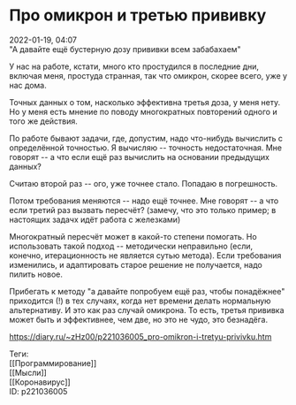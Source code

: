 Про омикрон и третью прививку
==============================

   
 2022-01-19, 04:07   
  "А давайте ещё бустерную дозу прививки всем забабахаем"   
   
 У нас на работе, кстати, много кто простудился в последние дни, включая меня, простуда странная, так что омикрон, скорее всего, уже у нас дома.   
   
 Точных данных о том, насколько эффективна третья доза, у меня нету. Но у меня есть мнение по поводу многократных повторений одного и того же действия.   
   
 По работе бывают задачи, где, допустим, надо что-нибудь вычислить с определённой точностью. Я вычисляю -- точность недостаточная. Мне говорят -- а что если ещё раз вычислить на основании предыдущих данных?   
   
 Считаю второй раз -- ого, уже точнее стало. Попадаю в погрешность.   
   
 Потом требования меняются -- надо ещё точнее. Мне говорят -- а что если третий раз вызвать пересчёт? (замечу, что это только пример; в настоящих задачх идёт работа с железками)   
   
 Многократный пересчёт может в какой-то степени помогать. Но использовать такой подход -- методически неправильно (если, конечно, итерационность не является сутью метода). Если требования изменились, и адаптировать старое решение не получается, надо пилить новое.   
   
 Прибегать к методу "а давайте попробуем ещё раз, чтобы понадёжнее" приходится (!) в тех случаях, когда нет времени делать нормальную альтернативу. И это как раз случай омикрона. То есть, третья прививка может быть и эффективнее, чем две, но это не чудо, это безнадёга.   
    
 <https://diary.ru/~zHz00/p221036005_pro-omikron-i-tretyu-privivku.htm>   
   
 Теги:   
 [[Программирование]]   
 [[Мысли]]   
 [[Коронавирус]]   
 ID: p221036005